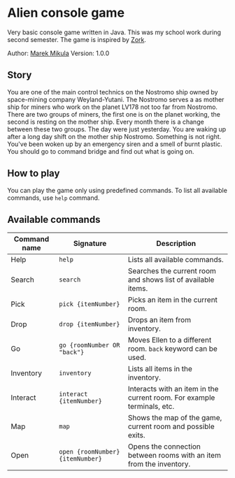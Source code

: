 # Alien console game

Very basic console game written in Java. This was my school work during second semester. The game is inspired by [Zork](https://en.wikipedia.org/wiki/Zork).

Author: [Marek Mikula](https://github.com/marek-mikula)
Version: 1.0.0

## Story

You are one of the main control technics on the Nostromo ship owned by space-mining company Weyland-Yutani. The Nostromo serves a as mother ship for miners who work on the planet LV178 not too far from Nostromo. There are two groups of miners, the first one is on the planet working, the second is resting on the mother ship. Every month there is a change between these two groups. The day were just yesterday. You are waking up after a long day shift on the mother ship Nostromo. Something is not right. You've been woken up by an emergency siren and a smell of burnt plastic. You should go to command bridge and find out what is going on.

## How to play

You can play the game only using predefined commands. To list all available commands, use `help` command.

## Available commands

| Command name | Signature | Description |
|---|---|---|
| Help | ```help``` | Lists all available commands. |
| Search | ```search``` | Searches the current room and shows list of available items. |
| Pick | ```pick {itemNumber}``` | Picks an item in the current room. |
| Drop | ```drop {itemNumber}``` | Drops an item from inventory. |
| Go | ```go {roomNumber OR "back"}``` | Moves Ellen to a different room. ```back``` keyword can be used. |
| Inventory | ```inventory``` | Lists all items in the inventory. |
| Interact | ```interact {itemNumber}``` | Interacts with an item in the current room. For example terminals, etc. |
| Map | ```map``` | Shows the map of the game, current room and possible exits. |
| Open | ```open {roomNumber} {itemNumber}``` | Opens the connection between rooms with an item from the inventory. |
